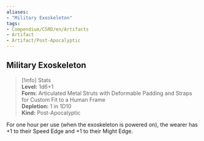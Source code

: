 ```yaml
---
aliases:
- "Military Exoskeleton"
tags:
- Compendium/CSRD/en/Artifacts
- Artifact
- Artifact/Post-Apocalyptic
---
```


  
## Military Exoskeleton  
>[!info] Stats  
> **Level:** 1d6+1  
> **Form:** Articulated Metal Struts with Deformable Padding and Straps for Custom Fit to a Human Frame  
> **Depletion:** 1 in 1D10  
> **Kind:** Post-Apocalyptic
  
For one hour per use (when the exoskeleton is powered on), the wearer has +1 to their Speed Edge and +1 to their Might Edge.